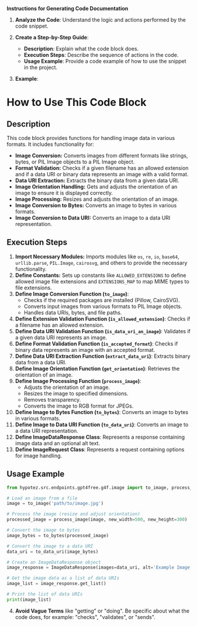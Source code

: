 **Instructions for Generating Code Documentation**

1. **Analyze the Code**: Understand the logic and actions performed by the code snippet.

2. **Create a Step-by-Step Guide**:
    - **Description**: Explain what the code block does.
    - **Execution Steps**: Describe the sequence of actions in the code.
    - **Usage Example**: Provide a code example of how to use the snippet in the project.

3. **Example**:

How to Use This Code Block
=========================================================================================

Description
-------------------------
This code block provides functions for handling image data in various formats. It includes functionality for:
- **Image Conversion:** Converts images from different formats like strings, bytes, or PIL Image objects to a PIL Image object.
- **Format Validation:** Checks if a given filename has an allowed extension and if a data URI or binary data represents an image with a valid format.
- **Data URI Extraction:** Extracts the binary data from a given data URI.
- **Image Orientation Handling:** Gets and adjusts the orientation of an image to ensure it is displayed correctly.
- **Image Processing:** Resizes and adjusts the orientation of an image.
- **Image Conversion to Bytes:** Converts an image to bytes in various formats.
- **Image Conversion to Data URI:** Converts an image to a data URI representation.

Execution Steps
-------------------------
1. **Import Necessary Modules:** Imports modules like `os`, `re`, `io`, `base64`, `urllib.parse`, `PIL.Image`, `cairosvg`, and others to provide the necessary functionality.
2. **Define Constants:** Sets up constants like `ALLOWED_EXTENSIONS` to define allowed image file extensions and `EXTENSIONS_MAP` to map MIME types to file extensions.
3. **Define Image Conversion Function (`to_image`)**:
    - Checks if the required packages are installed (Pillow, CairoSVG).
    - Converts input images from various formats to PIL Image objects.
    - Handles data URIs, bytes, and file paths.
4. **Define Extension Validation Function (`is_allowed_extension`)**: Checks if a filename has an allowed extension.
5. **Define Data URI Validation Function (`is_data_uri_an_image`)**: Validates if a given data URI represents an image.
6. **Define Format Validation Function (`is_accepted_format`)**: Checks if binary data represents an image with an accepted format.
7. **Define Data URI Extraction Function (`extract_data_uri`)**: Extracts binary data from a data URI.
8. **Define Image Orientation Function (`get_orientation`)**: Retrieves the orientation of an image.
9. **Define Image Processing Function (`process_image`)**:
    - Adjusts the orientation of an image.
    - Resizes the image to specified dimensions.
    - Removes transparency.
    - Converts the image to RGB format for JPEGs.
10. **Define Image to Bytes Function (`to_bytes`)**: Converts an image to bytes in various formats.
11. **Define Image to Data URI Function (`to_data_uri`)**: Converts an image to a data URI representation.
12. **Define ImageDataResponse Class**: Represents a response containing image data and an optional alt text.
13. **Define ImageRequest Class**: Represents a request containing options for image handling.


Usage Example
-------------------------

```python
from hypotez.src.endpoints.gpt4free.g4f.image import to_image, process_image, to_bytes, to_data_uri

# Load an image from a file
image = to_image('path/to/image.jpg')

# Process the image (resize and adjust orientation)
processed_image = process_image(image, new_width=500, new_height=300)

# Convert the image to bytes
image_bytes = to_bytes(processed_image)

# Convert the image to a data URI
data_uri = to_data_uri(image_bytes)

# Create an ImageDataResponse object
image_response = ImageDataResponse(images=data_uri, alt='Example Image')

# Get the image data as a list of data URIs
image_list = image_response.get_list()

# Print the list of data URIs
print(image_list)
```

4. **Avoid Vague Terms** like "getting" or "doing". Be specific about what the code does, for example: "checks", "validates", or "sends".